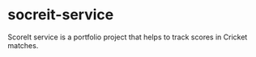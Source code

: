 # socreit-service
ScoreIt service is a portfolio project that helps to track scores in Cricket matches.
